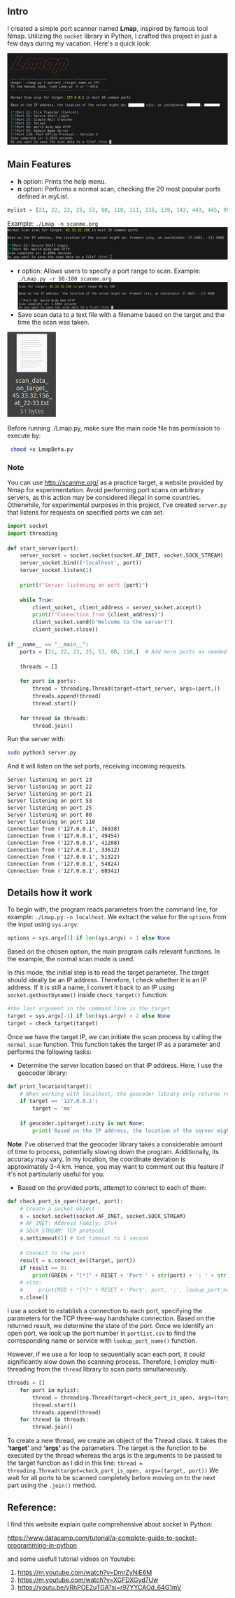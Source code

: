 ## Intro
 I created a simple port scanner named **Lmap**, inspired by famous tool Nmap. Utilizing the ```socket``` library in Python, I crafted this project in just a few days during my vacation. Here's a quick look:

![Alt text](Image/Image1.png)

## Main Features
- **h** option: Prints the help menu.
- **n** option: Performs a normal scan, checking the 20 most popular ports defined in myList.
```python
mylist = [21, 22, 23, 25, 53, 80, 110, 111, 135, 139, 143, 443, 445, 993, 995, 1723, 3306, 3389, 5900, 8080]
```
Example: ```./Lmap -n scanme.org```
![Alt text](Image/Image2.png)
- **r** option: Allows users to specify a port range to scan.
Example: ```./Lmap.py -r 50-100 scanme.org```
![Alt text](Image/Image3.png)
- Save scan data to a text file with a filename based on the target and the time the scan was taken.

![Alt text](Image/Image4.png)

Before running ./Lmap.py, make sure the main code file has permission to execute by:
```bash
 chmod +x LmapBeta.py
```
### Note
You can use http://scanme.org/ as a practice target, a website provided by Nmap for experimentation. Avoid performing port scans on arbitrary servers, as this action may be considered illegal in some countries. Otherwhile, for experimental purposes in this project, I've created ```server.py``` that listens for requests on specified ports we can set.
```python
import socket
import threading

def start_server(port):
    server_socket = socket.socket(socket.AF_INET, socket.SOCK_STREAM)
    server_socket.bind(('localhost', port))
    server_socket.listen(1)

    print(f"Server listening on port {port}")

    while True:
        client_socket, client_address = server_socket.accept()
        print(f"Connection from {client_address}")
        client_socket.send(b"Welcome to the server!")
        client_socket.close()

if __name__ == "__main__":
    ports = [21, 22, 23, 25, 53, 80, 110,]  # Add more ports as needed

    threads = []

    for port in ports:
        thread = threading.Thread(target=start_server, args=(port,))
        threads.append(thread)
        thread.start()

    for thread in threads:
        thread.join()
```

Run the server with: 
```bash
sudo python3 server.py
```
And it will listen on the set ports, receiving incoming requests.
```plaintext
Server listening on port 23
Server listening on port 22
Server listening on port 21
Server listening on port 53
Server listening on port 25
Server listening on port 80
Server listening on port 110
Connection from ('127.0.0.1', 36938)
Connection from ('127.0.0.1', 49454)
Connection from ('127.0.0.1', 41208)
Connection from ('127.0.0.1', 33612)
Connection from ('127.0.0.1', 51322)
Connection from ('127.0.0.1', 54824)
Connection from ('127.0.0.1', 60342)
```

## Details how it work
To begin with, the program reads parameters from the command line, for example: `./Lmap.py -n localhost`. We extract the value for the `options` from the input using `sys.argv`:

```python
options = sys.argv[1] if len(sys.argv) > 1 else None
```
Based on the chosen option, the main program calls relevant functions. In the example, the normal scan mode is used.

In this mode, the initial step is to read the target parameter. The target should ideally be an IP address. Therefore, I check whether it is an IP address. If it is still a name, I convert it back to an IP using ```socket.gethostbyname()``` inside ```check_target()``` function:

```python
#the last argument in the command line is the target
target = sys.argv[-1] if len(sys.argv) > 2 else None
target = check_target(target)
```

Once we have the target IP, we can initiate the scan process by calling the ```normal_scan``` function. This function takes the target IP as a parameter and performs the following tasks:

- Determine the server location based on that IP address. Here, I use the geocoder library:
```python
def print_location(target):
    # When working with localhost, the geocoder library only returns results if I use the target IP as 'me' instead of '127.0.0.1'
    if target == '127.0.0.1':
        target = 'me'

    if geocoder.ip(target).city is not None:
        print('Based on the IP address, the location of the server might be: ' + str(geocoder.ip(target).city) + ' city, at coordinates: ' + str(geocoder.ip(target).latlng[0]) + ', ' + str(geocoder.ip(target).latlng[1]) + '\n')
```
**Note**: I've observed that the geocoder library takes a considerable amount of time to process, potentially slowing down the program. Additionally, its accuracy may vary. In my location, the coordinate deviation is approximately 3-4 km. Hence, you may want to comment out this feature if it's not particularly useful for you.

- Based on the provided ports, attempt to connect to each of them:
```python
def check_port_is_open(target, port):
    # Create a socket object
    s = socket.socket(socket.AF_INET, socket.SOCK_STREAM) 
    # AF_INET: Address Family, IPv4
    # SOCK_STREAM: TCP protocol
    s.settimeout(1) # Set timeout to 1 second

    # Connect to the port
    result = s.connect_ex((target, port))
    if result == 0:
        print(GREEN + "[*]" + RESET + 'Port ' + str(port) + ': ' + str(lookup_port_name(port)))
    # else:
    #     print(RED + "[*]" + RESET + 'Port', port, ':', lookup_port_name(port))
    s.close()
```
I use a socket to establish a connection to each port, specifying the parameters for the TCP three-way handshake connection. Based on the returned result, we determine the state of the port. Once we identify an open port, we look up the port number in ```portlist.csv``` to find the corresponding name or service with ```lookup_port_name()``` function.


However, if we use a for loop to sequentially scan each port, it could significantly slow down the scanning process. Therefore, I employ multi-threading from the ```thread``` library to scan ports simultaneously.
```python
threads = []
    for port in mylist:
        thread = threading.Thread(target=check_port_is_open, args=(target, port))
        thread.start()
        threads.append(thread)
    for thread in threads:
        thread.join()
```
To create a new thread, we create an object of the Thread class. It takes the **‘target’** and **‘args’** as the parameters. The target is the function to be executed by the thread whereas the args is the arguments to be passed to the target function as I did in this line: ```thread = threading.Thread(target=check_port_is_open, args=(target, port))``` 
 We wait for all ports to be scanned completely before moving on to the next part using the ```.join()``` method.

## Reference:
I find this website explain quite comprehensive about socket in Python:

 https://www.datacamp.com/tutorial/a-complete-guide-to-socket-programming-in-python

and some usefull tutorial videos on Youtube:
1. https://m.youtube.com/watch?v=DmrZyNiE6M
2. https://m.youtube.com/watch?v=XGFDXGyd7Uw
3. https://youtu.be/vRhPOE2uTGA?si=r97YYCAOd_64G1mV


